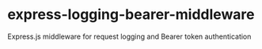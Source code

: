 # express-logging-bearer-middleware
Express.js middleware for request logging and Bearer token authentication
